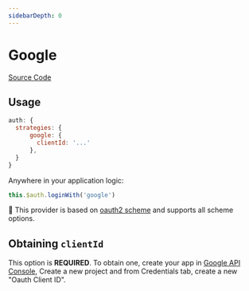 ```yaml
---
sidebarDepth: 0
---
```


# Google

[Source Code](https://github.com/nuxt-community/auth-module/blob/masterlib/providers/google.js)

## Usage

```js
auth: {
  strategies: {
      google: {
        clientId: '...'
      },
  }
}
```

Anywhere in your application logic:

```js
this.$auth.loginWith('google')
```

💁 This provider is based on [oauth2 scheme](../schemes/oauth2.md) and supports all scheme options.

## Obtaining `clientId`

This option is **REQUIRED**. To obtain one, create your app in [Google API Console](https://console.developers.google.com), Create a new project and from Credentials tab, create a new "Oauth Client ID".

